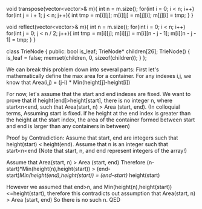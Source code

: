  void transpose(vector<vector<int>>& m){
        int n = m.size();
        for(int i = 0; i < n; i++)
            for(int j = i + 1; j < n; j++){
                int tmp = m[i][j];
                m[i][j] = m[j][i];
                m[j][i] = tmp;
            }
    }

 void reflect(vector<vector<int>>& m){
        int n = m.size();
        for(int i = 0; i < n; i++)
            for(int j = 0; j < n / 2; j++){
                int tmp = m[i][j];
                m[i][j] = m[i][n - j - 1];
                m[i][n - j - 1] = tmp;
            }
    }

class TrieNode
{
public:
    bool is_leaf;
    TrieNode* children[26];
    TrieNode()
    {
        is_leaf = false;
        memset(children, 0, sizeof(children));
    }
};

We can break this problem down into several parts:
First let's mathematically define the max area for a container. For any indexes i,j, we know that Area(i,j) = (j-i) * Min(height[j]-height[i])

For now, let's assume that the start and end indexes are fixed.
We want to prove that if height[end]>height[start], there is no integer n, where start<n<end, such that Area(start, n) > Area (start, end).
(In colloquial terms, Assuming start is fixed. if he height at the end index is greater than the height at the start index, the area of the container formed between start and end is larger than any containers in between)

Proof by Contradiction:
Assume that start, end are integers such that height(start) < height(end).
Assume that n is an integer such that start<n<end
(Note that start, n, and end represent integers of the array!)

Assume that Area(start, n) > Area (start, end)
Therefore
(n-start)*Min(height(n),height(start)) > (end-start)*Min(height(end),height(start)) = (end-start)* height(start)

However we assumed that end>n, and Min(height(n),height(start))<=height(start), therefore this contradicts out assumption that Area(start, n) > Area (start, end)
So there is no such n.
QED